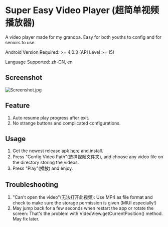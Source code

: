 # Super Easy Video Player (超简单视频播放器)

A video player made for my grandpa. Easy for both youths to config and for seniors to use.

Android Version Required: >= 4.0.3 (API Level >= 15)

Language Supported: zh-CN, en

## Screenshot

![Screenshot.jpg](https://i.loli.net/2018/02/18/5a89158bd11f7.jpg)

## Feature

1. Auto resume play progress after exit.
2. No strange buttons and complicated configurations.

## Usage

1. Get the newest release apk [here](https://github.com/jerrulususu/supereasyvideoplayer/releases) and install.
2. Press "Config Video Path"(选择视频文件夹), and choose any video file on the directory storing the videos.
3. Press "Play"(播放) and enjoy.

## Troubleshooting
1. "Can't open the video"(无法打开此视频): Use MP4 as file format and check to make sure the storage permission is given (MIUI especially!)
2. May jump back for a few seconds when restart the app or rotate the screen: That's the problem with VideoView.getCurrentPosition() method. May fix later.

